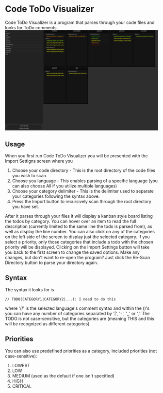 # Code ToDo Visualizer
Code ToDo Visualizer is a program that parses through your code files and looks for ToDo comments. 
![Main Program - Kanban board](./assets/screenshot.png)

## Usage


When you first run Code ToDo Visualizer you will be presented with the Import Settigns screen where you
1. Choose your code directory - This is the root directory of the code files you wish to scan.
2. Choose you language - This enables parsing of a specific language (you can also choose All if you utilize multiple languages)
3. Choose your category delimiter - This is the delimiter used to separate your categories following the syntax above.
4. Press the Import button to recursively scan through the root directory you have set.

After it parses through your files it will display a kanban style board listing the todos by category. You can hover over an item to read the full description (currently limited to the same line the todo is parsed from), as well as display the line number.
You can also click on any of the categories on the left side of the screen to display just the selected category. If you select a priority, only those categories that include a todo with the chosen priority will be displayed.
Clicking on the Import Settings button will take you back to the first screen to change the saved options.
Make any changes, but don't want to re-open the program? Just click the Re-Scan Directory button to parse your directory again.


## Syntax
The syntax it looks for is 

    // TODO(CATEGORY1|CATEGORY2|...): I need to do this
    
where '//' is the selected language's comment syntax and within the ()'s you can have any number of categories separated by '|', '-', '_' or ','.
The TODO is not case-sensitive, but the categories are (meaning THIS and this will be recognized as different categories).

## Priorities
You can also use predefined priorities as a category, included priorities (not case-sensitive):
1. LOWEST
2. LOW
3. MEDIUM (used as the default if one isn't specified)
4. HIGH
5. CRITICAL